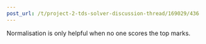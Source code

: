 ```yaml
---
post_url: /t/project-2-tds-solver-discussion-thread/169029/436
---
```

Normalisation is only helpful when no one scores the top marks.